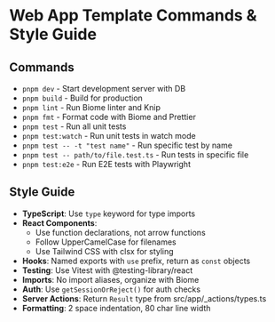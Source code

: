 # Web App Template Commands & Style Guide

## Commands

- `pnpm dev` - Start development server with DB
- `pnpm build` - Build for production
- `pnpm lint` - Run Biome linter and Knip
- `pnpm fmt` - Format code with Biome and Prettier
- `pnpm test` - Run all unit tests
- `pnpm test:watch` - Run unit tests in watch mode
- `pnpm test -- -t "test name"` - Run specific test by name
- `pnpm test -- path/to/file.test.ts` - Run tests in specific file
- `pnpm test:e2e` - Run E2E tests with Playwright

## Style Guide

- **TypeScript**: Use `type` keyword for type imports
- **React Components**:
  - Use function declarations, not arrow functions
  - Follow UpperCamelCase for filenames
  - Use Tailwind CSS with clsx for styling
- **Hooks**: Named exports with `use` prefix, return as `const` objects
- **Testing**: Use Vitest with @testing-library/react
- **Imports**: No import aliases, organize with Biome
- **Auth**: Use `getSessionOrReject()` for auth checks
- **Server Actions**: Return `Result` type from src/app/\_actions/types.ts
- **Formatting**: 2 space indentation, 80 char line width
